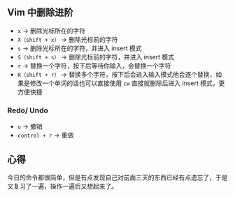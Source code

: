 ## Vim 中删除进阶
- `x` -> 删除光标所在的字符
- `X（shift + x）` -> 删除光标前的字符
- `s` -> 删除光标所在的字符，并进入 insert 模式
- `S（shift + s）` -> 删除光标前的字符，并进入 insert 模式
- `r` -> 替换一个字符，按下后等待你输入，会替换一个字符
- `R（shift + r）` -> 替换多个字符，按下后会进入输入模式他会逐个替换，如果是修改一个单词的话也可以直接使用 `cw` 直接就删除后进入 insert 模式，更方便快捷

### Redo/ Undo

- `u` -> 撤销
- `control + r` -> 重做


## 心得
今日的命令都很简单，但是有点发现自己对前面三天的东西已经有点遗忘了，于是又复习了一遍，操作一遍后又想起来了。
